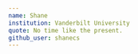 ```yaml
---
name: Shane
institution: Vanderbilt University
quote: No time like the present.
github_user: shanecs
---
```

